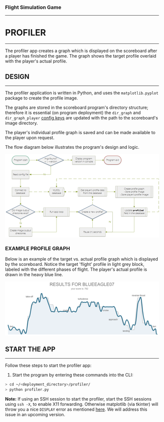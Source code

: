 
### Flight Simulation Game
---


# PROFILER
---
The profiler app creates a graph which is displayed on the scoreboard after a player has finished the game.  The graph shows the target profile overlaid with the player's actual profile.


## DESIGN
---
The profiler application is written in Python, and uses the `matplotlib.pyplot` package to create the profile image.

The graphs are stored in the scoreboard program's directory structure; therefore it is essential (on program deployment) the `dir_graph` and `dir_graph_player` [config keys](config.json) are updated with the path to the scoreboard's image directory.  

The player's individual profile graph is saved and can be made available to the player upon request.

The flow diagram below illustrates the program's design and logic.  

![scoreboard design](./readme/flow_profiler.png)


### EXAMPLE PROFILE GRAPH
Below is an example of the target vs. actual profile graph which is displayed by the scoreboard.  Notice the target 'flight' profile in light grey block, labeled with the different phases of flight.  The player's actual profile is drawn in the heavy blue line.

![example profile graph](./readme/example_profile.png)


## START THE APP
---
Follow these steps to start the profiler app:

1) Start the program by entering these commands into the CLI:
```bash
> cd ~/<deployment_directory>/profiler/
> python profiler.py
```


**Note:** If using an SSH session to start the profiler, start the SSH sessions using `ssh -X`, to enable X11 forwarding. Otherwise matplotlib (via tkinter) will throw you a nice `DISPLAY` error as mentioned [here](https://stackoverflow.com/q/37604289/6340496 "stackoverflow post").  We will address this issue in an upcoming version.
